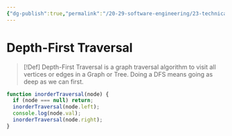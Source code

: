 ```yaml
---
{"dg-publish":true,"permalink":"/20-29-software-engineering/23-technical-fundamentals/23-02-algorithms/depth-first-traversal/","created":"2023-12-13T06:07:04.035-06:00","updated":"2023-12-13T08:46:55.371-06:00"}
---
```


# Depth-First Traversal

>[!Def]
>  Depth-First Traversal is a graph traversal algorithm to visit all vertices or edges in a Graph or Tree. Doing a DFS means going as deep as we can first.

```javascript
function inorderTraversal(node) {
  if (node === null) return;
  inorderTraversal(node.left);
  console.log(node.val);
  inorderTraversal(node.right);
}
```

